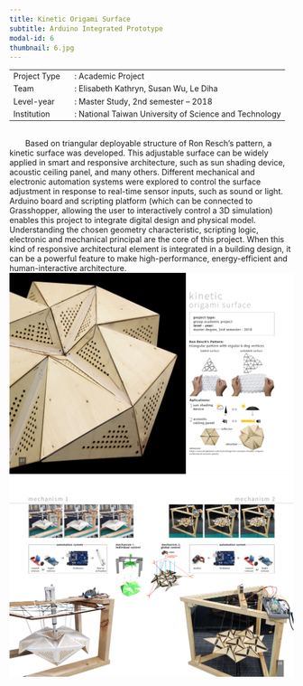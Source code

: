 ```yaml
---
title: Kinetic Origami Surface
subtitle: Arduino Integrated Prototype
modal-id: 6
thumbnail: 6.jpg
---
```

<table>
    <tbody>
        <tr>
            <td>
                Project Type&nbsp;&nbsp;&nbsp;
            </td>
            <td>
                : Academic Project
            </td>
        </tr>
        <tr>
            <td>
                Team
            </td>
            <td>
                : Elisabeth Kathryn, Susan Wu, Le Diha
            </td>
        </tr>
        <tr>
            <td>
                Level-year
            </td>
            <td>
                : Master Study, 2nd semester – 2018
            </td>
        </tr>
        <tr>
            <td>
                Institution
            </td>
            <td>
                : National Taiwan University of Science and Technology
            </td>
        </tr>
    </tbody>
</table>
<br>
&emsp;&emsp;Based on triangular deployable structure of Ron Resch’s pattern, a kinetic surface was developed. This adjustable surface can be widely applied in smart and responsive architecture, such as sun shading device, acoustic ceiling panel, and many others. Different mechanical and electronic automation systems were explored to control the surface adjustment in response to real-time sensor inputs, such as sound or light. Arduino board and scripting platform (which can be connected to Grasshopper, allowing the user to interactively control a 3D simulation) enables this project to integrate digital design and physical model. Understanding the chosen geometry characteristic, scripting logic, electronic and mechanical principal are the core of this project. When this kind of responsive architectural element is integrated in a building design, it can be a powerful feature to make high-performance, energy-efficient and human-interactive architecture.

<img src="images/portfolio/6/6A.jpg" class="img-responsive img-centered" alt="Kinetic Origami Surface">
<img src="images/portfolio/6/6B.jpg" class="img-responsive img-centered" alt="Kinetic Origami Surface">
